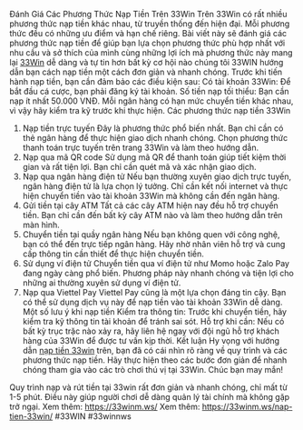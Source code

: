 Đánh Giá Các Phương Thức Nạp Tiền Trên 33Win
Trên 33Win có rất nhiều phương thức nạp tiền khác nhau, từ truyền thống đến hiện đại. Mỗi phương thức đều có những ưu điểm và hạn chế riêng. Bài viết này sẽ đánh giá các phương thức nạp tiền để giúp bạn lựa chọn phương thức phù hợp nhất với nhu cầu và sở thích của mình cùng những lợi ích mà phương thức này mang lại [33Win](https://33winm.ws/) dễ dàng và tự tin hơn bất kỳ cơ hội nào chúng tôi 33WIN hướng dẫn bạn cách nạp tiền một cách đơn giản và nhanh chóng.
Trước khi tiến hành nạp tiền, bạn cần đảm bảo các điều kiện sau:
Có tài khoản 33Win: Để bắt đầu cá cược, bạn phải đăng ký tài khoản.
Số tiền nạp tối thiểu: Bạn cần nạp ít nhất 50.000 VNĐ. Mỗi ngân hàng có hạn mức chuyển tiền khác nhau, vì vậy hãy kiểm tra kỹ trước khi thực hiện.
Các phương thức nạp tiền 33Win
1. Nạp tiền trực tuyến
Đây là phương thức phổ biến nhất. Bạn chỉ cần có thẻ ngân hàng để thực hiện giao dịch nhanh chóng. Chọn phương thức thanh toán trực tuyến trên trang 33Win và làm theo hướng dẫn.
2. Nạp qua mã QR code
Sử dụng mã QR để thanh toán giúp tiết kiệm thời gian và rất tiện lợi. Bạn chỉ cần quét mã và xác nhận giao dịch.
3. Nạp qua ngân hàng điện tử
Nếu bạn thường xuyên giao dịch trực tuyến, ngân hàng điện tử là lựa chọn lý tưởng. Chỉ cần kết nối internet và thực hiện chuyển tiền vào tài khoản 33Win mà không cần đến ngân hàng.
4. Gửi tiền tại cây ATM
Tất cả các cây ATM hiện nay đều hỗ trợ chuyển tiền. Bạn chỉ cần đến bất kỳ cây ATM nào và làm theo hướng dẫn trên màn hình.
5. Chuyển tiền tại quầy ngân hàng
Nếu bạn không quen với công nghệ, bạn có thể đến trực tiếp ngân hàng. Hãy nhờ nhân viên hỗ trợ và cung cấp thông tin cần thiết để thực hiện chuyển tiền.
6. Sử dụng ví điện tử
Chuyển tiền qua ví điện tử như Momo hoặc Zalo Pay đang ngày càng phổ biến. Phương pháp này nhanh chóng và tiện lợi cho những ai thường xuyên sử dụng ví điện tử.
7. Nạp qua Viettel Pay
Viettel Pay cũng là một lựa chọn đáng tin cậy. Bạn có thể sử dụng dịch vụ này để nạp tiền vào tài khoản 33Win dễ dàng.
Một số lưu ý khi nạp tiền
Kiểm tra thông tin: Trước khi chuyển tiền, hãy kiểm tra kỹ thông tin tài khoản để tránh sai sót.
Hỗ trợ khi cần: Nếu có bất kỳ trục trặc nào xảy ra, hãy liên hệ ngay với đội ngũ hỗ trợ khách hàng của 33Win để được tư vấn kịp thời.
Kết luận
Hy vọng với hướng dẫn [nạp tiền 33win](https://33winm.ws/nap-tien-33win/) trên, bạn đã có cái nhìn rõ ràng về quy trình và các phương thức nạp tiền. Hãy thực hiện theo các bước đơn giản để nhanh chóng tham gia vào các trò chơi thú vị tại 33Win. Chúc bạn may mắn!

Quy trình nạp và rút tiền tại 33win rất đơn giản và nhanh chóng, chỉ mất từ 1-5 phút. Điều này giúp người chơi dễ dàng quản lý tài chính mà không gặp trở ngại.
Xem thêm: https://33winm.ws/
Xem thêm: https://33winm.ws/nap-tien-33win/
#33WIN #33winnws
